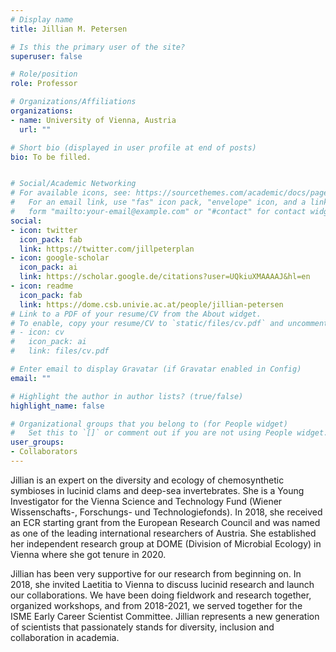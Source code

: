 ```yaml
---
# Display name
title: Jillian M. Petersen

# Is this the primary user of the site?
superuser: false

# Role/position
role: Professor

# Organizations/Affiliations
organizations:
- name: University of Vienna, Austria
  url: ""

# Short bio (displayed in user profile at end of posts)
bio: To be filled.


# Social/Academic Networking
# For available icons, see: https://sourcethemes.com/academic/docs/page-builder/#icons
#   For an email link, use "fas" icon pack, "envelope" icon, and a link in the
#   form "mailto:your-email@example.com" or "#contact" for contact widget.
social:
- icon: twitter
  icon_pack: fab
  link: https://twitter.com/jillpeterplan
- icon: google-scholar
  icon_pack: ai
  link: https://scholar.google.de/citations?user=UQkiuXMAAAAJ&hl=en
- icon: readme
  icon_pack: fab
  link: https://dome.csb.univie.ac.at/people/jillian-petersen
# Link to a PDF of your resume/CV from the About widget.
# To enable, copy your resume/CV to `static/files/cv.pdf` and uncomment the lines below.
# - icon: cv
#   icon_pack: ai
#   link: files/cv.pdf

# Enter email to display Gravatar (if Gravatar enabled in Config)
email: ""

# Highlight the author in author lists? (true/false)
highlight_name: false

# Organizational groups that you belong to (for People widget)
#   Set this to `[]` or comment out if you are not using People widget.
user_groups:
- Collaborators
---
```


Jillian is an expert on the diversity and ecology of chemosynthetic symbioses in lucinid clams and deep-sea invertebrates. She is a Young Investigator for the Vienna Science and Technology Fund (Wiener Wissenschafts-, Forschungs- und Technologiefonds). In 2018, she received an ECR starting grant from the European Research Council and was named as one of the leading international researchers of Austria. She established her independent research group at DOME (Division of Microbial Ecology) in Vienna where she got tenure in 2020.

Jillian has been very supportive for our research from beginning on. In 2018, she invited Laetitia to Vienna to discuss lucinid research and launch our collaborations. We have been doing fieldwork and research together, organized workshops, and from 2018-2021, we served together for the ISME Early Career Scientist Committee. Jillian represents a new generation of scientists that passionately stands for diversity, inclusion and collaboration in academia.
